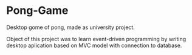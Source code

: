 
# Pong-Game

Desktop gome of pong, made as university project.

Object of this project was to learn event-driven programming by writing desktop aplication based on MVC model with connection to database.

